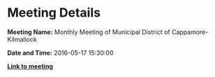 # Meeting Details

**Meeting Name:** Monthly Meeting of Municipal District of Cappamore-Kilmallock

**Date and Time:** 2016-05-17 15:30:00

**<a href="https://www.limerick.ie/council/whats-on/monthly-meeting-municipal-district-cappamore-kilmallock-27" target="_blank">Link to meeting</a>**
